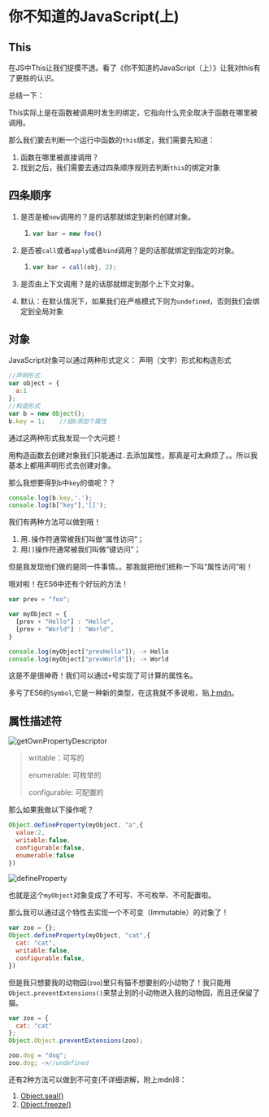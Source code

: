 # 你不知道的JavaScript(上)

## This

在JS中This让我们捉摸不透。看了《你不知道的JavaScript（上）》让我对this有了更胜的认识。

总结一下：

This实际上是在函数被调用时发生的绑定，它指向什么完全取决于函数在哪里被调用。

那么我们要去判断一个运行中函数的`this`绑定，我们需要先知道：

1. 函数在哪里被直接调用？
1. 找到之后，我们需要去通过四条顺序规则去判断`this`的绑定对象

## 四条顺序

 1. 是否是被`new`调用的？是的话那就绑定到新的创建对象。

    1. ```javascript
       var bar = new foo()
       ```

 1. 是否被`call`或者`apply`或者`bind`调用？是的话那就绑定到指定的对象。

    1. ```javascript
       var bar = call(obj, 2);
       ```

 1. 是否由上下文调用？是的话那就绑定到那个上下文对象。

 1. 默认：在默认情况下，如果我们在严格模式下则为`undefined`，否则我们会绑定到全局对象

## 对象

JavaScript对象可以通过两种形式定义： 声明（文字）形式和构造形式

```javascript
//声明形式
var object = {
  a:1
};
//构造形式
var b = new Object();
b.key = 1;    //给b添加个属性

```

通过这两种形式我发现一个大问题！

用构造函数去创建对象我们只能通过`.`去添加属性，那真是可太麻烦了。。所以我基本上都用声明形式去创建对象。

那么我想要得到`b`中`key`的值呢？？

```javascript
console.log(b.key,'.');
console.log(b["key"],'[]');
```

我们有两种方法可以做到哦！

1. 用`.`操作符通常被我们叫做“属性访问”；
1. 用`[]`操作符通常被我们叫做“键访问”；

但是我发现他们做的是同一件事情。。那我就把他们统称一下叫“属性访问”啦！

哦对啦！在ES6中还有个好玩的方法！

```javascript
var prev = "foo";

var myObject = {
  [prev + "Hello"] : "Hello",
  [prev + "World"] : "World",
}

console.log(myObject["prevHello"]); -> Hello
console.log(myObject["prevWorld"]); -> World
```

这是不是很神奇！我们可以通过`+`号实现了可计算的属性名。

多亏了ES6的`Symbol`,它是一种新的类型，在这我就不多说啦，贴上[mdn](https://developer.mozilla.org/zh-CN/docs/Web/JavaScript/Reference/Global_Objects/Symbol)。

## 属性描述符

![getOwnPropertyDescriptor](http://ozar6ogjb.bkt.clouddn.com/getOwnPropertyDescriptor.png)

> writable：可写的
>
> enumerable: 可枚举的
>
> configurable: 可配置的

那么如果我做以下操作呢？

```javascript
Object.defineProperty(myObject, "a",{
  value:2,
  writable:false,
  configurable:false,
  enumerable:false
})
```

![defineProperty](http://ozar6ogjb.bkt.clouddn.com/defineProperty.png)

也就是这个`myObject`对象变成了不可写、不可枚举、不可配置啦。

那么我可以通过这个特性去实现一个不可变（Immutable）的对象了！

```javascript
var zoo = {};
Object.defineProperty(myObject, "cat",{
  cat: "cat",
  writable:false,
  configurable:false,
})
```

但是我只想要我的动物园(`zoo`)里只有猫不想要别的小动物了！我只能用`Object.preventExtensions()`来禁止别的小动物进入我的动物园，而且还保留了猫。

```javascript
var zoo = {
  cat: "cat"
};
Object.Object.preventExtensions(zoo);

zoo.dog = "dog";
zoo.dog; ->//undefined
```

还有2种方法可以做到不可变(不详细讲解，附上mdn)8：

1. [Object.seal()](https://developer.mozilla.org/zh-CN/docs/Web/JavaScript/Reference/Global_Objects/Object/seal)
1. [Object.freeze()](https://developer.mozilla.org/zh-CN/docs/Web/JavaScript/Reference/Global_Objects/Object/freeze)
